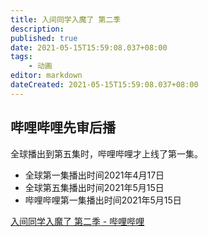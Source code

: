 ```yaml
---
title: 入间同学入魔了 第二季
description:
published: true
date: 2021-05-15T15:59:08.037+08:00
tags:
    - 动画
editor: markdown
dateCreated: 2021-05-15T15:59:08.037+08:00
---
```


## 哔哩哔哩先审后播

全球播出到第五集时，哔哩哔哩才上线了第一集。

+ 全球第一集播出时间2021年4月17日
+ 全球第五集播出时间2021年5月15日
+ 哔哩哔哩第一集播出时间2021年5月15日

[入间同学入魔了 第二季 - 哔哩哔哩](https://archive.is/jJ5Ji "https://www.bilibili.com/bangumi/play/ss38224")
